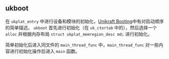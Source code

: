 ## ukboot
在 `ukplat_entry` 中进行设备和模块的初始化，[Unikraft Booting](https://unikraft.org/docs/develop/booting/)中有对启动顺序的简单描述。
`ukboot` 首先进行初始化（在 `uk_ctortab` 中的），然后选择一个 `alloc` 并根据内存布局 `struct ukplat_memregion_desc md;` 进行初始化。

简单初始化后进入同文件的 `main_thread_func` 中，`main_thread_func` 对一些内容进行初始化操作后进入 `main` 函数。

